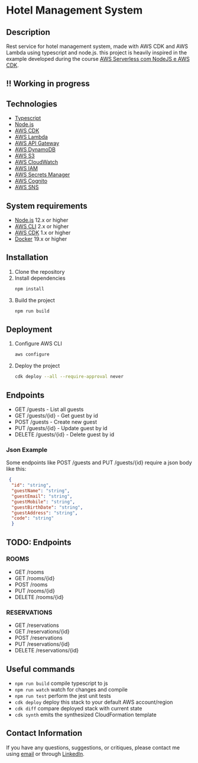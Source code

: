 # Hotel Management System

## Description

Rest service for hotel management system, made with AWS CDK and AWS Lambda using typescript and node.js.
this project is heavily inspired in the example developed during the course [AWS Serverless com NodeJS e AWS CDK](https://siecola.com.br).

## !! Working in progress


## Technologies

- [Typescript](https://www.typescriptlang.org/)
- [Node.js](https://nodejs.org/en/)
- [AWS CDK](https://docs.aws.amazon.com/cdk/latest/guide/home.html)
- [AWS Lambda](https://docs.aws.amazon.com/lambda/latest/dg/welcome.html)
- [AWS API Gateway](https://docs.aws.amazon.com/apigateway/latest/developerguide/welcome.html)
- [AWS DynamoDB](https://docs.aws.amazon.com/amazondynamodb/latest/developerguide/Introduction.html)
- [AWS S3](https://docs.aws.amazon.com/s3/index.html)
- [AWS CloudWatch](https://docs.aws.amazon.com/AmazonCloudWatch/latest/monitoring/WhatIsCloudWatch.html)
- [AWS IAM](https://docs.aws.amazon.com/iam/index.html)
- [AWS Secrets Manager](https://docs.aws.amazon.com/secretsmanager/latest/userguide/intro.html)
- [AWS Cognito](https://docs.aws.amazon.com/cognito/latest/developerguide/what-is-amazon-cognito.html)
- [AWS SNS](https://docs.aws.amazon.com/sns/latest/dg/welcome.html)

## System requirements

- [Node.js](https://nodejs.org/en/) 12.x or higher
- [AWS CLI](https://docs.aws.amazon.com/cli/latest/userguide/cli-chap-install.html) 2.x or higher
- [AWS CDK](https://docs.aws.amazon.com/cdk/latest/guide/getting_started.html) 1.x or higher
- [Docker](https://docs.docker.com/get-docker/) 19.x or higher


## Installation

1. Clone the repository
2. Install dependencies
	```bash
	npm install
	```
3. Build the project
	```bash
	npm run build
	```

## Deployment

1. Configure AWS CLI
	```bash
	aws configure
	```
2. Deploy the project
	```bash
	cdk deploy --all --require-approval never
	```

## Endpoints

- GET /guests - List all guests
- GET /guests/{id} - Get guest by id
- POST /guests - Create new guest
- PUT /guests/{id} - Update guest by id
- DELETE /guests/{id} - Delete guest by id

### Json Example

Some endpoints like POST /guests and PUT /guests/{id} require a json body like this:

```json
 {
  "id": "string",
  "guestName": "string",
  "guestEmail": "string",
  "guestMobile": "string",
  "guestBirthDate": "string",
  "guestAddress": "string",
  "code": "string"
  }
```

## TODO: Endpoints

### ROOMS

- GET /rooms
- GET /rooms/{id}
- POST /rooms
- PUT /rooms/{id}
- DELETE /rooms/{id}

### RESERVATIONS

- GET /reservations
- GET /reservations/{id}
- POST /reservations
- PUT /reservations/{id}
- DELETE /reservations/{id}

## Useful commands

* `npm run build`   compile typescript to js
* `npm run watch`   watch for changes and compile
* `npm run test`    perform the jest unit tests
* `cdk deploy`      deploy this stack to your default AWS account/region
* `cdk diff`        compare deployed stack with current state
* `cdk synth`       emits the synthesized CloudFormation template


## Contact Information

If you have any questions, suggestions, or critiques, please contact me using [email](mailto:anderson.higo2@gmail.com)
or through [LinkedIn](https://www.linkedin.com/in/andersonhsporto/).